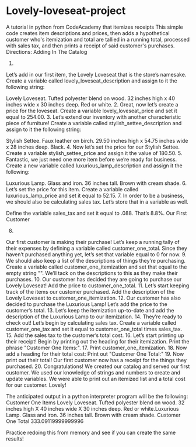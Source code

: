 # Lovely-loveseat-project
A tutorial in python from CodeAcademy that itemizes receipts
This simple code creates item descriptions and prices, then adds a hypothetical customer who's itemization and total are tallied in a running total, processed with sales tax, and then prints a receipt of said customer's purchases. Directions:
Adding In The Catalog

1.
Let’s add in our first item, the Lovely Loveseat that is the store’s namesake. Create a variable called lovely_loveseat_description and assign to it the following string:

Lovely Loveseat. Tufted polyester blend on wood. 32 inches high x 40 inches wide x 30 inches deep. Red or white.
2.
Great, now let’s create a price for the loveseat. Create a variable lovely_loveseat_price and set it equal to 254.00.
3.
Let’s extend our inventory with another characteristic piece of furniture! Create a variable called stylish_settee_description and assign to it the following string:

Stylish Settee. Faux leather on birch. 29.50 inches high x 54.75 inches wide x 28 inches deep. Black.
4.
Now let’s set the price for our Stylish Settee. Create a variable stylish_settee_price and assign it the value of 180.50.
5.
Fantastic, we just need one more item before we’re ready for business. Create a new variable called luxurious_lamp_description and assign it the following:

Luxurious Lamp. Glass and iron. 36 inches tall. Brown with cream shade.
6.
Let’s set the price for this item. Create a variable called luxurious_lamp_price and set it equal to 52.15.
7.
In order to be a business, we should also be calculating sales tax. Let’s store that in a variable as well.

Define the variable sales_tax and set it equal to .088. That’s 8.8%.
Our First Customer

8.
Our first customer is making their purchase! Let’s keep a running tally of their expenses by defining a variable called customer_one_total. Since they haven’t purchased anything yet, let’s set that variable equal to 0 for now.
9.
We should also keep a list of the descriptions of things they’re purchasing. Create a variable called customer_one_itemization and set that equal to the empty string "". We’ll tack on the descriptions to this as they make their purchases.
10.
Our customer has decided they are going to purchase our Lovely Loveseat! Add the price to customer_one_total.
11.
Let’s start keeping track of the items our customer purchased. Add the description of the Lovely Loveseat to customer_one_itemization.
12.
Our customer has also decided to purchase the Luxurious Lamp! Let’s add the price to the customer’s total.
13.
Let’s keep the itemization up-to-date and add the description of the Luxurious Lamp to our itemization.
14.
They’re ready to check out! Let’s begin by calculating sales tax. Create a variable called customer_one_tax and set it equal to customer_one_total times sales_tax.
15.
Add the sales tax to the customer’s total cost.
16.
Let’s start printing up their receipt! Begin by printing out the heading for their itemization. Print the phrase "Customer One Items:".
17.
Print customer_one_itemization.
18.
Now add a heading for their total cost: Print out "Customer One Total:"
19.
Now print out their total! Our first customer now has a receipt for the things they purchased.
20.
Congratulations! We created our catalog and served our first customer. We used our knowledge of strings and numbers to create and update variables. We were able to print out an itemized list and a total cost for our customer. Lovely!

The anticipated output in a python interpreter program will be the following:
Customer One Items
Lovely Loveseat. Tufted polyester blend on wood. 32 inches high X 40 inches wide X 30 inches deep. Red or white.Luxurious Lamp. Glass and iron. 36 inches tall. Brown with cream shade.
Customer One Total
333.09119999999996

Practice redoing this from memory and see if you can create the same results!
